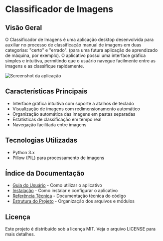 # Classificador de Imagens

## Visão Geral

O Classificador de Imagens é uma aplicação desktop desenvolvida para auxiliar no processo de classificação manual de imagens em duas categorias: "certo" e "errado". (para uma futura aplicação de aprendizado de máquina, por exemplo). O aplicativo possui uma interface gráfica simples e intuitiva, permitindo que o usuário navegue facilmente entre as imagens e as classifique rapidamente.

![Screenshot da aplicação](screenshots/main_window.png)

## Características Principais

- Interface gráfica intuitiva com suporte a atalhos de teclado
- Visualização de imagens com redimensionamento automático
- Organização automática das imagens em pastas separadas
- Estatísticas de classificação em tempo real
- Navegação facilitada entre imagens

## Tecnologias Utilizadas

- Python 3.x
- Pillow (PIL) para processamento de imagens

## Índice da Documentação

- [Guia do Usuário](user_guide.md) - Como utilizar o aplicativo
- [Instalação](installation.md) - Como instalar e configurar o aplicativo
- [Referência Técnica](technical_reference.md) - Documentação técnica do código
- [Estrutura do Projeto](structure.md) - Organização dos arquivos e módulos

## Licença

Este projeto é distribuído sob a licença MIT. Veja o arquivo LICENSE para mais detalhes.
